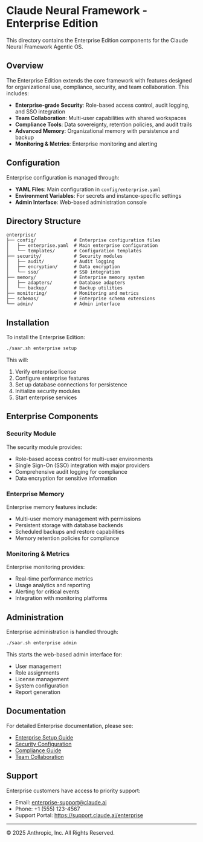 # Claude Neural Framework - Enterprise Edition

This directory contains the Enterprise Edition components for the Claude Neural Framework Agentic OS.

## Overview

The Enterprise Edition extends the core framework with features designed for organizational use, compliance, security, and team collaboration. This includes:

- **Enterprise-grade Security**: Role-based access control, audit logging, and SSO integration
- **Team Collaboration**: Multi-user capabilities with shared workspaces
- **Compliance Tools**: Data sovereignty, retention policies, and audit trails
- **Advanced Memory**: Organizational memory with persistence and backup
- **Monitoring & Metrics**: Enterprise monitoring and alerting

## Configuration

Enterprise configuration is managed through:

- **YAML Files**: Main configuration in `config/enterprise.yaml`
- **Environment Variables**: For secrets and instance-specific settings
- **Admin Interface**: Web-based administration console

## Directory Structure

```
enterprise/
├── config/              # Enterprise configuration files
│   ├── enterprise.yaml  # Main enterprise configuration
│   └── templates/       # Configuration templates
├── security/            # Security modules
│   ├── audit/           # Audit logging
│   ├── encryption/      # Data encryption
│   └── sso/             # SSO integration
├── memory/              # Enterprise memory system
│   ├── adapters/        # Database adapters
│   └── backup/          # Backup utilities
├── monitoring/          # Monitoring and metrics
├── schemas/             # Enterprise schema extensions
└── admin/               # Admin interface
```

## Installation

To install the Enterprise Edition:

```bash
./saar.sh enterprise setup
```

This will:
1. Verify enterprise license
2. Configure enterprise features
3. Set up database connections for persistence
4. Initialize security modules
5. Start enterprise services

## Enterprise Components

### Security Module

The security module provides:

- Role-based access control for multi-user environments
- Single Sign-On (SSO) integration with major providers
- Comprehensive audit logging for compliance
- Data encryption for sensitive information

### Enterprise Memory

Enterprise memory features include:

- Multi-user memory management with permissions
- Persistent storage with database backends
- Scheduled backups and restore capabilities
- Memory retention policies for compliance

### Monitoring & Metrics

Enterprise monitoring provides:

- Real-time performance metrics
- Usage analytics and reporting
- Alerting for critical events
- Integration with monitoring platforms

## Administration

Enterprise administration is handled through:

```bash
./saar.sh enterprise admin
```

This starts the web-based admin interface for:
- User management
- Role assignments
- License management
- System configuration
- Report generation

## Documentation

For detailed Enterprise documentation, please see:
- [Enterprise Setup Guide](https://docs.claude.ai/enterprise/setup)
- [Security Configuration](https://docs.claude.ai/enterprise/security)
- [Compliance Guide](https://docs.claude.ai/enterprise/compliance)
- [Team Collaboration](https://docs.claude.ai/enterprise/collaboration)

## Support

Enterprise customers have access to priority support:
- Email: enterprise-support@claude.ai
- Phone: +1 (555) 123-4567
- Support Portal: https://support.claude.ai/enterprise

---

© 2025 Anthropic, Inc. All Rights Reserved.